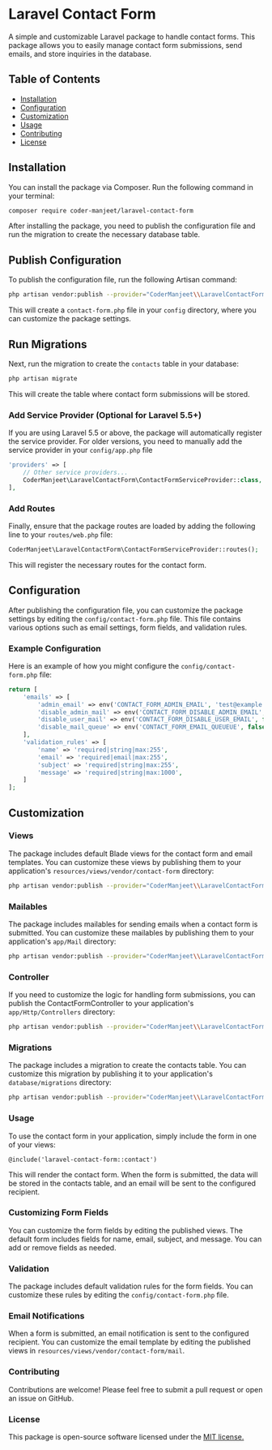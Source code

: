 # Laravel Contact Form

A simple and customizable Laravel package to handle contact forms. This package allows you to easily manage contact form submissions, send emails, and store inquiries in the database.

## Table of Contents
- [Installation](#installation)
- [Configuration](#configuration)
- [Customization](#customization)
- [Usage](#usage)
- [Contributing](#contributing)
- [License](#license)


## Installation
You can install the package via Composer. Run the following command in your terminal:
```bash
composer require coder-manjeet/laravel-contact-form
```


After installing the package, you need to publish the configuration file and run the migration to create the necessary database table.

## Publish Configuration
To publish the configuration file, run the following Artisan command:
```bash
php artisan vendor:publish --provider="CoderManjeet\\LaravelContactForm\\ContactFormServiceProvider" --tag="contact-form-config"
```
This will create a `contact-form.php` file in your `config` directory, where you can customize the package settings.
## Run Migrations

Next, run the migration to create the `contacts` table in your database:

```bash
php artisan migrate
```
This will create the table where contact form submissions will be stored.

### Add Service Provider (Optional for Laravel 5.5+)

If you are using Laravel 5.5 or above, the package will automatically register the service provider. For older versions, you need to manually add the service provider in your `config/app.php` file
```php
'providers' => [
    // Other service providers...
    CoderManjeet\LaravelContactForm\ContactFormServiceProvider::class,
],
```
### Add Routes
Finally, ensure that the package routes are loaded by adding the following line to your `routes/web.php` file:
```php
CoderManjeet\LaravelContactForm\ContactFormServiceProvider::routes();
```
This will register the necessary routes for the contact form.

## Configuration
After publishing the configuration file, you can customize the package settings by editing the `config/contact-form.php` file. This file contains various options such as email settings, form fields, and validation rules.

### Example Configuration
Here is an example of how you might configure the `config/contact-form.php` file:

```php
return [
    'emails' => [
        'admin_email' => env('CONTACT_FORM_ADMIN_EMAIL', 'test@example.com'),
        'disable_admin_mail' => env('CONTACT_FORM_DISABLE_ADMIN_EMAIL', false),
        'disable_user_mail' => env('CONTACT_FORM_DISABLE_USER_EMAIL', false),
        'disable_mail_queue' => env('CONTACT_FORM_EMAIL_QUEUEUE', false)
    ],
    'validation_rules' => [
        'name' => 'required|string|max:255',
        'email' => 'required|email|max:255',
        'subject' => 'required|string|max:255',
        'message' => 'required|string|max:1000',
    ]
];
```

## Customization
### Views
The package includes default Blade views for the contact form and email templates. You can customize these views by publishing them to your application's `resources/views/vendor/contact-form` directory:

```bash
php artisan vendor:publish --provider="CoderManjeet\\LaravelContactForm\\ContactFormServiceProvider" --tag="contact-form-views"
```
### Mailables
The package includes mailables for sending emails when a contact form is submitted. You can customize these mailables by publishing them to your application's `app/Mail` directory:

```bash
php artisan vendor:publish --provider="CoderManjeet\\LaravelContactForm\\ContactFormServiceProvider" --tag="contact-form-mailables"
```
### Controller
If you need to customize the logic for handling form submissions, you can publish the ContactFormController to your application's `app/Http/Controllers` directory:

```bash
php artisan vendor:publish --provider="CoderManjeet\\LaravelContactForm\\ContactFormServiceProvider" --tag="contact-form-controller"
```
### Migrations
The package includes a migration to create the contacts table. You can customize this migration by publishing it to your application's `database/migrations` directory:

```bash
php artisan vendor:publish --provider="CoderManjeet\\LaravelContactForm\\ContactFormServiceProvider" --tag="contact-form-migrations"
```
### Usage
To use the contact form in your application, simply include the form in one of your views:

```blade
@include('laravel-contact-form::contact')
```
This will render the contact form. When the form is submitted, the data will be stored in the contacts table, and an email will be sent to the configured recipient.

### Customizing Form Fields
You can customize the form fields by editing the published views. The default form includes fields for name, email, subject, and message. You can add or remove fields as needed.

### Validation
The package includes default validation rules for the form fields. You can customize these rules by editing the `config/contact-form.php` file.

### Email Notifications
When a form is submitted, an email notification is sent to the configured recipient. You can customize the email template by editing the published views in `resources/views/vendor/contact-form/mail`.

### Contributing
Contributions are welcome! Please feel free to submit a pull request or open an issue on GitHub.

### License
This package is open-source software licensed under the [MIT license.](https://opensource.org/licenses/MIT)